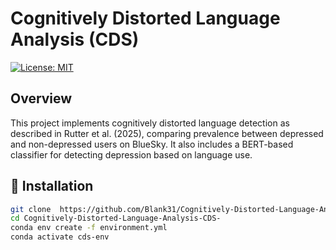 # Cognitively Distorted Language Analysis (CDS)

[![License: MIT](https://img.shields.io/badge/License-MIT-blue.svg)](LICENSE)



## Overview

This project implements cognitively distorted language detection as described in Rutter et al. (2025), comparing prevalence between depressed and non-depressed users on BlueSky. It also includes a BERT-based classifier for detecting depression based on language use.

## 🔧 Installation

```bash
git clone  https://github.com/Blank31/Cognitively-Distorted-Language-Analysis-CDS-.git
cd Cognitively-Distorted-Language-Analysis-CDS-
conda env create -f environment.yml
conda activate cds-env
